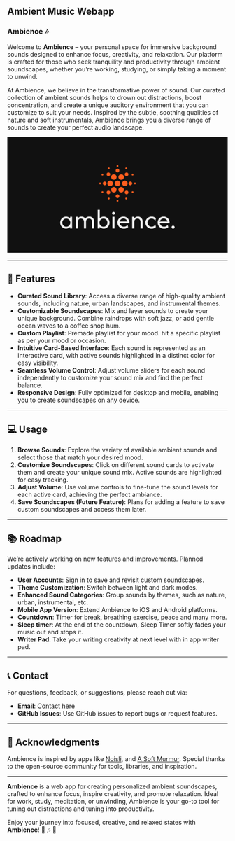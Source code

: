 ## Ambient Music Webapp

### Ambience 🎶

Welcome to **Ambience** – your personal space for immersive background sounds designed to enhance focus, creativity, and relaxation. Our platform is crafted for those who seek tranquility and productivity through ambient soundscapes, whether you’re working, studying, or simply taking a moment to unwind.

At Ambience, we believe in the transformative power of sound. Our curated collection of ambient sounds helps to drown out distractions, boost concentration, and create a unique auditory environment that you can customize to suit your needs. Inspired by the subtle, soothing qualities of nature and soft instrumentals, Ambience brings you a diverse range of sounds to create your perfect audio landscape.

[![Ambience](files/logo/social_share_link_img.jpg)](https://github.com/TheRuchirShah/Ambience)

---

## 🌟 Features

- **Curated Sound Library**: Access a diverse range of high-quality ambient sounds, including nature, urban landscapes, and instrumental themes.
- **Customizable Soundscapes**: Mix and layer sounds to create your unique background. Combine raindrops with soft jazz, or add gentle ocean waves to a coffee shop hum.
- **Custom Playlist**: Premade playlist for your mood. hit a specific playlist as per your mood or occasion.
- **Intuitive Card-Based Interface**: Each sound is represented as an interactive card, with active sounds highlighted in a distinct color for easy visibility.
- **Seamless Volume Control**: Adjust volume sliders for each sound independently to customize your sound mix and find the perfect balance.
- **Responsive Design**: Fully optimized for desktop and mobile, enabling you to create soundscapes on any device.

---

## 💻 Usage

1. **Browse Sounds**: Explore the variety of available ambient sounds and select those that match your desired mood.
2. **Customize Soundscapes**: Click on different sound cards to activate them and create your unique sound mix. Active sounds are highlighted for easy tracking.
3. **Adjust Volume**: Use volume controls to fine-tune the sound levels for each active card, achieving the perfect ambiance.
4. **Save Soundscapes (Future Feature)**: Plans for adding a feature to save custom soundscapes and access them later.

---

## 📚 Roadmap

We’re actively working on new features and improvements. Planned updates include:

- **User Accounts**: Sign in to save and revisit custom soundscapes.
- **Theme Customization**: Switch between light and dark modes.
- **Enhanced Sound Categories**: Group sounds by themes, such as nature, urban, instrumental, etc.
- **Mobile App Version**: Extend Ambience to iOS and Android platforms.
- **Countdown**: Timer for break, breathing exercise, peace and many more.
- **Sleep timer**: At the end of the countdown, Sleep Timer softly fades your music out and stops it.
- **Writer Pad**: Take your writing creativity at next level with in app writer pad.

---

## 📞 Contact

For questions, feedback, or suggestions, please reach out via:

- **Email**: [Contact here](https://ruchir-website.vercel.app/contact.html)
- **GitHub Issues**: Use GitHub issues to report bugs or request features.

---

## 🙌 Acknowledgments

Ambience is inspired by apps like [Noisli](https://noisli.com/), and [A Soft Murmur](https://asoftmurmur.com/). Special thanks to the open-source community for tools, libraries, and inspiration.

---

**Ambience** is a web app for creating personalized ambient soundscapes, crafted to enhance focus, inspire creativity, and promote relaxation. Ideal for work, study, meditation, or unwinding, Ambience is your go-to tool for tuning out distractions and tuning into productivity.

Enjoy your journey into focused, creative, and relaxed states with **Ambience**! 🌊 🎶 🌿

